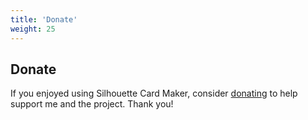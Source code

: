 ```yaml
---
title: 'Donate'
weight: 25
---
```


## Donate

If you enjoyed using Silhouette Card Maker, consider [donating](https://www.paypal.com/donate/?business=JM8RZAWD2TMLQ&no_recurring=0&item_name=If+you+found+Silhouette+Card+Maker+useful%2C+you+can+help+support+me+and+the+project.+Thank+you%21&currency_code=USD) to help support me and the project. Thank you!